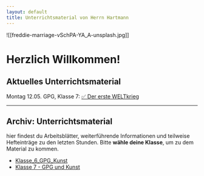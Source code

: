 ```yaml
---
layout: default
title: Unterrichtsmaterial von Herrn Hartmann
---
```

![[freddie-marriage-vSchPA-YA_A-unsplash.jpg]]

# Herzlich Willkommen!

## Aktuelles Unterrichtsmaterial

Montag 12.05. GPG, Klasse 7: [✅ Der erste WELTkrieg](GPG_7/Arbeitsblätter_GPG_7/Thema-der-erste-Weltkrieg_ein-globaler-Krieg.md)

---

## Archiv: Unterrichtsmaterial

hier findest du Arbeitsblätter, weiterführende Informationen und teilweise Hefteinträge zu den letzten Stunden. Bitte **wähle deine Klasse**, um zu dem Material zu kommen.

- [Klasse_6_GPG_Kunst](Klasse_6_GPG_Kunst.md)
- [Klasse 7 - GPG und Kunst](Klasse%207%20-%20GPG%20und%20Kunst)


 